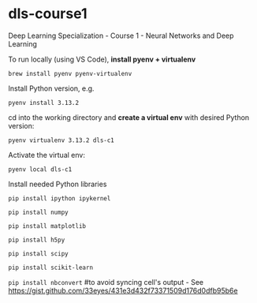 # dls-course1
Deep Learning Specialization - Course 1 - Neural Networks and Deep Learning

To run locally (using VS Code), **install pyenv + virtualenv**

`brew install pyenv pyenv-virtualenv`

Install Python version, e.g.

`pyenv install 3.13.2`

cd into the working directory and **create a virtual env** with desired Python version:

`pyenv virtualenv 3.13.2 dls-c1`

Activate the virtual env:

`pyenv local dls-c1`

Install needed Python libraries

`pip install ipython ipykernel`

`pip install numpy`

`pip install matplotlib`

`pip install h5py`

`pip install scipy`

`pip install scikit-learn`

`pip install nbconvert` #to avoid syncing cell's output - See https://gist.github.com/33eyes/431e3d432f73371509d176d0dfb95b6e
